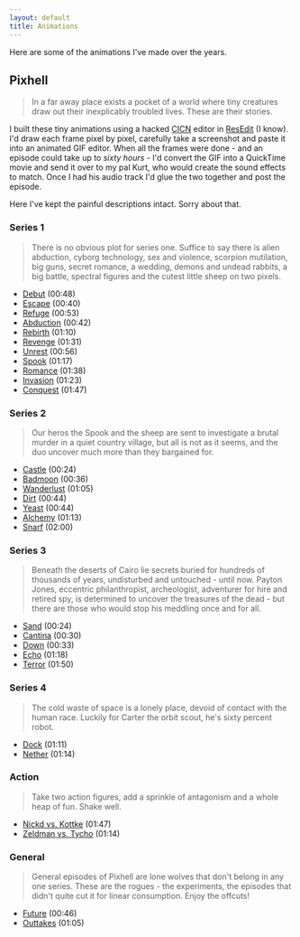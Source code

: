 ```yaml
---
layout: default
title: Animations
---
```


Here are some of the animations I've made over the years.

## Pixhell

> In a far away place exists a pocket of a world where tiny creatures draw out their inexplicably troubled lives. These are their stories.

I built these tiny animations using a hacked [CICN](https://en.wikipedia.org/wiki/Resource_fork#Major_resource_types "The Wikipedia entry for resource forks.") editor in [ResEdit](https://en.wikipedia.org/wiki/ResEdit "The Wikipedia entry for ResEdit.") (I know). I'd draw each frame pixel by pixel, carefully take a screenshot and paste it into an animated GIF editor. When all the frames were done - and an episode could take up to *sixty hours* - I'd convert the GIF into a QuickTime movie and send it over to my pal Kurt, who would create the sound effects to match. Once I had his audio track I'd glue the two together and post the episode.

Here I've kept the painful descriptions intact. Sorry about that.

### Series 1

> There is no obvious plot for series one. Suffice to say there is alien abduction, cyborg technology, sex and violence, scorpion mutilation, big guns, secret romance, a wedding, demons and undead rabbits, a big battle, spectral figures and the cutest little sheep on two pixels.

- [Debut](/movies/pixhell/debut.mov "View the 'Debut' animation.") (00:48)
- [Escape](/movies/pixhell/escape.mov "View the 'Escape' animation.") (00:40)
- [Refuge](/movies/pixhell/refuge.mov "View the 'Refuge' animation.") (00:53)
- [Abduction](/movies/pixhell/abduction.mov "View the 'Abduction' animation.") (00:42)
- [Rebirth](/movies/pixhell/rebirth.mov "View the 'Rebirth' animation.") (01:10)
- [Revenge](/movies/pixhell/revenge.mov "View the 'Revenge' animation.") (01:31)
- [Unrest](/movies/pixhell/unrest.mov "View the 'Unrest' animation.") (00:56)
- [Spook](/movies/pixhell/spook.mov "View the 'Spook' animation.") (01:17)
- [Romance](/movies/pixhell/romance.mov "View the 'Romance' animation.") (01:38)
- [Invasion](/movies/pixhell/invasion.mov "View the 'Invasion' animation.") (01:23)
- [Conquest](/movies/pixhell/conquest.mov "View the 'Conquest' animation.") (01:47)

### Series 2

> Our heros the Spook and the sheep are sent to investigate a brutal murder in a quiet country village, but all is not as it seems, and the duo uncover much more than they bargained for.

- [Castle](/movies/pixhell/castle.mov "View the 'Castle' animation.") (00:24)
- [Badmoon](/movies/pixhell/badmoon.mov "View the 'Badmoon' animation.") (00:36)
- [Wanderlust](/movies/pixhell/wanderlust.mov "View the 'Wanderlust' animation.") (01:05)
- [Dirt](/movies/pixhell/dirt.mov "View the 'Dirt' animation.") (00:44)
- [Yeast](/movies/pixhell/yeast.mov "View the 'Yeast' animation.") (00:44)
- [Alchemy](/movies/pixhell/alchemy.mov "View the 'Alchemy' animation.") (01:13)
- [Snarf](/movies/pixhell/snarf.mov "View the 'Snarf' animation.") (02:00)

### Series 3

> Beneath the deserts of Cairo lie secrets buried for hundreds of thousands of years, undisturbed and untouched - until now. Payton Jones, eccentric philanthropist, archeologist, adventurer for hire and retired spy, is determined to uncover the treasures of the dead - but there are those who would stop his meddling once and for all.

- [Sand](/movies/pixhell/sand.mov "View the 'Sand' animation.") (00:24)
- [Cantina](/movies/pixhell/cantina.mov "View the 'Cantina' animation.") (00:30)
- [Down](/movies/pixhell/down.mov "View the 'Down' animation.") (00:33)
- [Echo](/movies/pixhell/echo.mov "View the 'Echo' animation.") (01:18)
- [Terror](/movies/pixhell/terror.mov "View the 'Terror' animation.") (01:50)

### Series 4

> The cold waste of space is a lonely place, devoid of contact with the human race. Luckily for Carter the orbit scout, he's sixty percent robot.

- [Dock](/movies/pixhell/dock.mov "View the 'Dock' animation.") (01:11)
- [Nether](/movies/pixhell/nether.mov "View the 'Nether' animation.") (01:14)

### Action

> Take two action figures, add a sprinkle of antagonism and a whole heap of fun. Shake well.

- [Nickd vs. Kottke](/movies/pixhell/nickd-vs-kottke.mov "View the 'Nickd vs. Kottke' animation.") (01:47)
- [Zeldman vs. Tycho](/movies/pixhell/zeldman-vs-tycho.mov "View the 'Zeldman vs. Tycho' animation.") (01:14)

### General

> General episodes of Pixhell are lone wolves that don't belong in any one series. These are the rogues - the experiments, the episodes that didn't quite cut it for linear consumption. Enjoy the offcuts!

- [Future](/movies/pixhell/future.mov "View the 'Future' animation.") (00:46)
- [Outtakes](/movies/pixhell/outtakes.mov "View the 'Outtakes' animation.") (01:05)